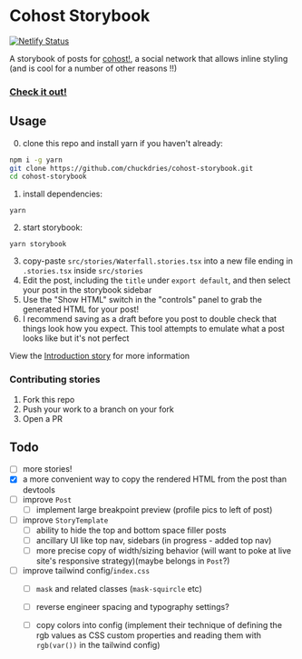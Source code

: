 # Cohost Storybook

[![Netlify Status](https://api.netlify.com/api/v1/badges/06523df2-75ef-4f3d-bd41-1392b1560b95/deploy-status)](https://app.netlify.com/sites/cohost-storybook/deploys)

A storybook of posts for [cohost!](https://cohost.org), a social network that allows inline styling (and is cool for a number of other reasons !!)

### [Check it out!](https://cohost-storybook.netlify.app/)

## Usage
0. clone this repo and install yarn if you haven't already: 
```sh
npm i -g yarn
git clone https://github.com/chuckdries/cohost-storybook.git
cd cohost-storybook
```
1. install dependencies: 
```
yarn
```
2. start storybook: 
```
yarn storybook
```
3. copy-paste `src/stories/Waterfall.stories.tsx` into a new file ending in `.stories.tsx` inside `src/stories`
4. Edit the post, including the `title` under `export default`, and then select your post in the storybook sidebar
5. Use the "Show HTML" switch in the "controls" panel to grab the generated HTML for your post!
6. I recommend saving as a draft before you post to double check that things look how you expect. This tool attempts to emulate what a post looks like but it's not perfect

View the [Introduction story](https://chuckdries.github.io/cohost-storybook/?path=/story/welcome-introduction--page) for more information

### Contributing stories
1. Fork this repo
2. Push your work to a branch on your fork
3. Open a PR

## Todo
- [ ] more stories!  
- [x] a more convenient way to copy the rendered HTML from the post than devtools  
- [ ] improve `Post`
  - [ ] implement large breakpoint preview (profile pics to left of post)
- [ ] improve `StoryTemplate`
  - [ ] ability to hide the top and bottom space filler posts
  - [ ] ancillary UI like top nav, sidebars (in progress - added top nav)
  - [ ] more precise copy of width/sizing behavior (will want to poke at live site's responsive strategy)(maybe belongs in `Post`?)
- [ ] improve tailwind config/`index.css`
  - [ ] `mask` and related classes (`mask-squircle` etc)
  - [ ] reverse engineer spacing and typography settings?
  - [ ] copy colors into config (implement their technique of defining the rgb values as CSS custom properties and reading them with `rgb(var())` in the tailwind config)
   